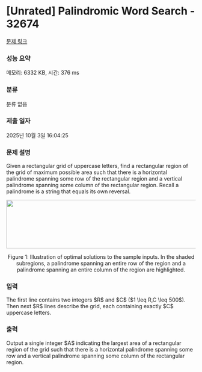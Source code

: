 # [Unrated] Palindromic Word Search - 32674 

[문제 링크](https://www.acmicpc.net/problem/32674) 

### 성능 요약

메모리: 6332 KB, 시간: 376 ms

### 분류

분류 없음

### 제출 일자

2025년 10월 3일 16:04:25

### 문제 설명

<p>Given a rectangular grid of uppercase letters, find a rectangular region of the grid of maximum possible area such that there is a horizontal palindrome spanning some row of the rectangular region and a vertical palindrome spanning some column of the rectangular region. Recall a palindrome is a string that equals its own reversal.</p>

<p style="text-align: center;"><img alt="" src="https://upload.acmicpc.net/25781935-86bd-46ba-b42c-cdade58d73f1/-/preview/" style="width: 512px; height: 129px;"></p>

<p style="text-align: center;">Figure 1: Illustration of optimal solutions to the sample inputs. In the shaded subregions, a palindrome spanning an entire row of the region and a palindrome spanning an entire column of the region are highlighted.</p>

### 입력 

 <p>The first line contains two integers $R$ and $C$ ($1 \leq R,C \leq 500$). Then next $R$ lines describe the grid, each containing exactly $C$ uppercase letters.</p>

### 출력 

 <p>Output a single integer $A$ indicating the largest area of a rectangular region of the grid such that there is a horizontal palindrome spanning some row and a vertical palindrome spanning some column of the rectangular region.</p>


